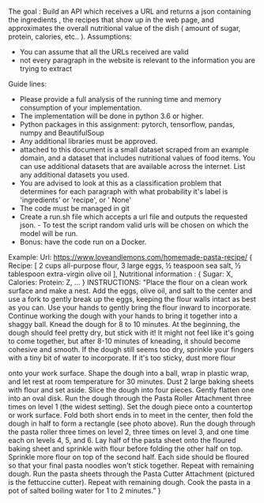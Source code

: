 The goal :
Build an API which receives a URL and returns a json containing the ingredients , the recipes that show up in the web page, and approximates the overall nutritional value of the dish ( amount of sugar, protein, calories, etc.. ).
Assumptions:
- You can assume that all the URLs received are valid
- not every paragraph in the website is relevant to the information you are trying to extract

Guide lines:
- Please provide a full analysis of the running time and memory consumption of your implementation.
- The implementation will be done in python 3.6 or higher.
- Python packages in this assignment: pytorch, tensorflow, pandas, numpy and BeautifulSoup
- Any additional libraries must be approved.
- attached to this document is a small dataset scraped from an example domain, and a dataset that includes nutritional values of food items. You can use additional datasets that are available across the internet. List any additional datasets you used.
- You are advised to look at this as a classification problem that determines for each paragraph with what probability it's label is 'ingredients' or 'recipe', or ' None'
- The code must be managed in git
- Create a run.sh file which accepts a url file and outputs the requested json. - To test the script random valid urls will be chosen on which the model will be run.
- Bonus: have the code run on a Docker.










Example:
Url: https://www.loveandlemons.com/homemade-pasta-recipe/ 
{
Recipe:
[
2 cups all-purpose flour,
3 large eggs,
½ teaspoon sea salt,
½ tablespoon extra-virgin olive oil
],
                                           Nutritional information :
{
		Sugar: X,
		Calories:
		Protein: Z,
		…
}
INSTRUCTIONS:
"Place the flour on a clean work surface and make a nest. Add the eggs, olive oil, and salt to the center and use a fork to gently break up the eggs, keeping the flour walls intact as best as you can. Use your hands to gently bring the flour inward to incorporate. Continue working the dough with your hands to bring it together into a shaggy ball.
Knead the dough for 8 to 10 minutes. At the beginning, the dough should feel pretty dry, but stick with it! It might not feel like it's going to come together, but after 8-10 minutes of kneading, it should become cohesive and smooth. If the dough still seems too dry, sprinkle your fingers with a tiny bit of water to incorporate. If it's too sticky, dust more flour

onto your work surface. Shape the dough into a ball, wrap in plastic wrap, and let rest at room temperature for 30 minutes. Dust 2 large baking sheets with flour and set aside.
Slice the dough into four pieces. Gently flatten one into an oval disk. Run the dough through the Pasta Roller Attachment three times on level 1 (the widest setting).
Set the dough piece onto a countertop or work surface. Fold both short ends in to meet in the center, then fold the dough in half to form a rectangle (see photo above). Run the dough through the pasta roller three times on level 2, three times on level 3, and one time each on levels 4, 5, and 6.
Lay half of the pasta sheet onto the floured baking sheet and sprinkle with flour before folding the other half on top. Sprinkle more flour on top of the second half. Each side should be floured so that your final pasta noodles won't stick together.
Repeat with remaining dough.
Run the pasta sheets through the Pasta Cutter Attachment (pictured is the fettuccine cutter). Repeat with remaining dough. Cook the pasta in a pot of salted boiling water for 1 to 2 minutes.”
}
